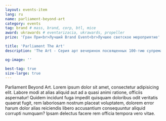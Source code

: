 ```yaml
---
layout: events-item
lang: ru
name: parliament-beyond-art
category: events
tag: brand # mass, brand, corp, btl, mice
award: ukrawards # eventarizacia, ukrawards, propeller
prize: 'Гран При<br>Лучший Brand Event<br>Лучшее светское мероприятие'

title: 'Parliament The Art'
description: 'The Art - Серия арт вечеринок посвященных 100-тию супрематизма'

og-image: ''

best-tag: true
size-large: true
---
```


Parliament Beyond Art. Lorem ipsum dolor sit amet, consectetur adipisicing elit. Labore modi at alias aliquid aut ad a quasi animi ratione, officiis aspernatur! Quidem incidunt fuga impedit quisquam doloribus odit veritatis quaerat fugit, rem laboriosam nostrum placeat voluptatem, dolorem error harum dolor alias reiciendis libero accusantium consequuntur aliquid corrupti numquam? Ipsam delectus facere rem officia tempora vero vitae.
